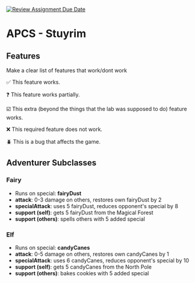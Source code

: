 [![Review Assignment Due Date](https://classroom.github.com/assets/deadline-readme-button-22041afd0340ce965d47ae6ef1cefeee28c7c493a6346c4f15d667ab976d596c.svg)](https://classroom.github.com/a/KprAwj1n)
# APCS - Stuyrim

## Features

Make a clear list of features that work/dont work

:white_check_mark: This feature works.

:question: This feature works partially.

:ballot_box_with_check: This extra (beyond the things that the lab was supposed to do) feature works.

:x: This required feature does not work.

:beetle: This is a bug that affects the game.


## Adventurer Subclasses

### Fairy
- Runs on special: **fairyDust**
- **attack**: 0-3 damage on others, restores own fairyDust by 2
- **specialAttack**: uses 5 fairyDust, reduces opponent's special by 8
- **support (self)**: gets 5 fairyDust from the Magical Forest
- **support (others)**: spells others with 5 added special

### Elf
- Runs on special: **candyCanes**
- **attack**: 0-5 damage on others, restores own candyCanes by 1
- **specialAttack**: uses 6 candyCanes, reduces opponent's special by 10
- **support (self)**: gets 5 candyCanes from the North Pole
- **support (others)**: bakes cookies with 5 added special


